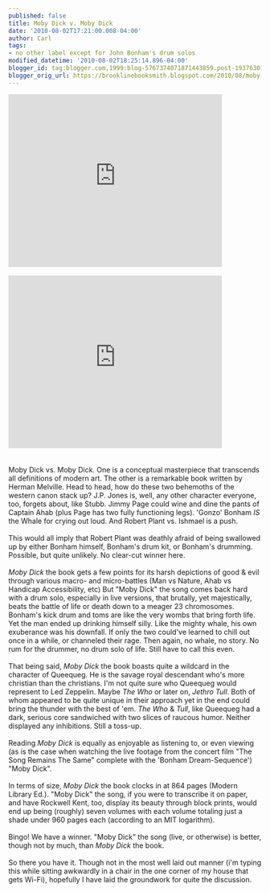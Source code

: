 ```yaml
---
published: false
title: Moby Dick v. Moby Dick
date: '2010-08-02T17:21:00.008-04:00'
author: Carl
tags:
- no other label except for John Bonham's drum solos
modified_datetime: '2010-08-02T18:25:14.896-04:00'
blogger_id: tag:blogger.com,1999:blog-5767374071871443859.post-1937630132032599639
blogger_orig_url: https://brooklinebooksmith.blogspot.com/2010/08/moby-dick-v-moby-dick.html
---
```


<object width="425" height="344"><param name="movie" value="https://www.youtube.com/v/qY9Lbe2ClH4&amp;hl=en_US&amp;fs=1?color1=0x2b405b&amp;color2=0x6b8ab6"></param><param name="allowFullScreen" value="true"></param><param name="allowscriptaccess" value="always"></param><embed src="https://www.youtube.com/v/qY9Lbe2ClH4&amp;hl=en_US&amp;fs=1?color1=0x2b405b&amp;color2=0x6b8ab6" type="application/x-shockwave-flash" allowscriptaccess="always" allowfullscreen="true" width="425" height="344"></embed></object><br /><br /><object width="425" height="344"><param name="movie" value="https://www.youtube.com/v/37ZhhTDxao0&amp;hl=en_US&amp;fs=1?color1=0x2b405b&amp;color2=0x6b8ab6"></param><param name="allowFullScreen" value="true"></param><param name="allowscriptaccess" value="always"></param><embed src="https://www.youtube.com/v/37ZhhTDxao0&amp;hl=en_US&amp;fs=1?color1=0x2b405b&amp;color2=0x6b8ab6" type="application/x-shockwave-flash" allowscriptaccess="always" allowfullscreen="true" width="425" height="344"></embed></object><br /><br /><br />Moby Dick vs. Moby Dick. One is a conceptual masterpiece that transcends all definitions of modern art. The other is a remarkable book written by Herman Melville. Head to head, how do these two behemoths of the western canon stack up? J.P. Jones is, well, any other character everyone, too, forgets about, like Stubb. Jimmy Page could wine and dine the pants of Captain Ahab (plus Page has two fully functioning legs). 'Gonzo' Bonham <i>IS</i> the Whale for crying out loud. And Robert Plant vs. Ishmael is a push.<br /><br />This would all imply that Robert Plant was deathly afraid of being swallowed up by either Bonham himself, Bonham's drum kit, or Bonham's drumming. Possible, but quite unlikely. No clear-cut winner here.<br /><br /> <i>Moby Dick</i> the book gets a few points for its harsh depictions of good & evil through various macro- and micro-battles (Man vs Nature, Ahab vs Handicap Accessibility, etc) But "Moby Dick" the song comes back hard with a drum solo, especially in live versions, that brutally, yet majestically, beats the battle of life or death down to a meager 23 chromosomes. Bonham's kick drum and toms are like the very wombs that bring forth life. Yet the man ended up drinking himself silly. Like the mighty whale, his own exuberance was his downfall. If only the two could've learned to chill out once in a while, or channeled their rage. Then again, no whale, no story. No rum for the drummer, no drum solo of life. Still have to call this even.<br /><br />That being said, <i>Moby Dick</i> the book boasts quite a wildcard in the character of Queequeg. He is the savage royal descendant who's more christian than the christians. I'm not quite sure who Queequeg would represent to Led Zeppelin. Maybe <i>The Who</i> or later on, <i>Jethro Tull</i>. Both of whom appeared to be quite unique in their approach yet in the end could bring the thunder with the best of 'em. <i>The Who</i> & <i>Tull</i>, like Queequeg had a dark, serious core sandwiched with two slices of raucous humor. Neither displayed any inhibitions. Still a toss-up.<br /><br />Reading <i>Moby Dick</i> is equally as enjoyable as listening to, or even viewing (as is the case when watching the live footage from the concert film "The Song Remains The Same" complete with the 'Bonham Dream-Sequence') "Moby Dick".  <br /><br />In terms of size, <i>Moby Dick</i> the book clocks in at 864 pages (Modern Library Ed.).  "Moby Dick" the song, if you were to transcribe it on paper, and have Rockwell Kent, too, display its beauty through block prints, would end up being (roughly) seven volumes with each volume totaling just a shade under 960 pages each (according to an MIT logarithm). <br /><br />Bingo! We have a winner. "Moby Dick" the song (live, or otherwise) is better, though not by much, than <i>Moby Dick</i> the book.<br /><br />So there you have it. Though not in the most well laid out manner (i'm typing this while sitting awkwardly in a chair in the one corner of my house that gets Wi-Fi), hopefully I have laid the groundwork for quite the discussion.